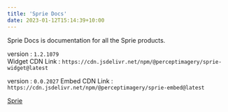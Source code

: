 ```yaml
---
title: 'Sprie Docs'
date: 2023-01-12T15:14:39+10:00
---
```


Sprie Docs is documentation for all the Sprie products.

version : `1.2.1079`  
Widget CDN Link : `https://cdn.jsdelivr.net/npm/@perceptimagery/sprie-widget@latest`

version : `0.0.2027`
Embed CDN Link : `https://cdn.jsdelivr.net/npm/@perceptimagery/sprie-embed@latest`

[Sprie](https://sprie.io)